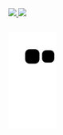 <div>
  <a href="https://github.com/camylladias">
  <img height="180em" src="https://github-readme-stats.vercel.app/api?username=camylladias&show_icons=true&theme=dracula&include_all_commits=true&count_private=true"/>
  <img height="180em" src="https://github-readme-stats.vercel.app/api/top-langs/?username=camylladias&layout=compact&langs_count=7&theme=dracula"/>
</div>
  
  ##
 
<div> 
 
  ![Snake animation](https://github.com/camylladias/camylladias/blob/output/github-contribution-grid-snake.svg)
 
</div>
